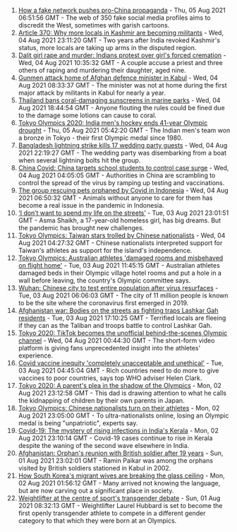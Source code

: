 1. [How a fake network pushes pro-China propaganda](https://www.bbc.co.uk/news/world-asia-china-58062630) - Thu, 05 Aug 2021 06:51:56 GMT - The web of 350 fake social media profiles aims to discredit the West, sometimes with garish cartoons.
2. [Article 370: Why more locals in Kashmir are becoming militants](https://www.bbc.co.uk/news/world-asia-india-58025062) - Wed, 04 Aug 2021 23:11:20 GMT - Two years after India revoked Kashmir's status, more locals are taking up arms in the disputed region.
3. [Dalit girl rape and murder: Indians protest over girl's forced cremation](https://www.bbc.co.uk/news/world-asia-india-58083052) - Wed, 04 Aug 2021 10:35:32 GMT - A couple accuse a priest and three others of raping and murdering their daughter, aged nine.
4. [Gunmen attack home of Afghan defence minister in Kabul](https://www.bbc.co.uk/news/world-asia-58081253) - Wed, 04 Aug 2021 08:33:37 GMT - The minister was not at home during the first major attack by militants in Kabul for nearly a year.
5. [Thailand bans coral-damaging sunscreens in marine parks](https://www.bbc.co.uk/news/world-asia-58092472) - Wed, 04 Aug 2021 18:44:54 GMT - Anyone flouting the rules could be fined due to the damage some lotions can cause to coral.
6. [Tokyo Olympics 2020: India men's hockey ends 41-year Olympic drought](https://www.bbc.co.uk/news/world-asia-india-58067121) - Thu, 05 Aug 2021 05:42:20 GMT - The Indian men's team won a bronze in Tokyo - their first Olympic medal since 1980.
7. [Bangladesh lightning strike kills 17 wedding party guests](https://www.bbc.co.uk/news/world-asia-58094680) - Wed, 04 Aug 2021 22:19:27 GMT - The wedding party was disembarking from a boat when several lightning bolts hit the group.
8. [China Covid: China targets school students to control case surge](https://www.bbc.co.uk/news/world-asia-china-58052902) - Wed, 04 Aug 2021 04:05:05 GMT - Authorities in China are scrambling to control the spread of the virus by ramping up testing and vaccinations.
9. [The group rescuing pets orphaned by Covid in Indonesia](https://www.bbc.co.uk/news/world-asia-58082216) - Wed, 04 Aug 2021 06:50:32 GMT - Animals without anyone to care for them has become a real issue in the pandemic in Indonesia.
10. [‘I don’t want to spend my life on the streets’](https://www.bbc.co.uk/news/world-asia-india-58025055) - Tue, 03 Aug 2021 23:01:51 GMT - Asma Shaikh, a 17-year-old homeless girl, has big dreams. But the pandemic has brought new challenges.
11. [Tokyo Olympics: Taiwan stars trolled by Chinese nationalists](https://www.bbc.co.uk/news/world-asia-china-58082265) - Wed, 04 Aug 2021 04:27:32 GMT - Chinese nationalists interpreted support for Taiwan's athletes as support for the island's independence.
12. [Tokyo Olympics: Australian athletes 'damaged rooms and misbehaved on flight home'](https://www.bbc.co.uk/sport/olympics/58072039) - Tue, 03 Aug 2021 11:45:15 GMT - Australian athletes damaged beds in their Olympic village hotel rooms and put a hole in a wall before leaving, the country's Olympic committee says.
13. [Wuhan: Chinese city to test entire population after virus resurfaces](https://www.bbc.co.uk/news/world-asia-china-58066744) - Tue, 03 Aug 2021 06:06:03 GMT - The city of 11 million people is known to be the site where the coronavirus first emerged in 2019.
14. [Afghanistan war: Bodies on the streets as fighting traps Lashkar Gah residents](https://www.bbc.co.uk/news/world-asia-58074525) - Tue, 03 Aug 2021 17:10:25 GMT - Terrified locals are fleeing if they can as the Taliban and troops battle to control Lashkar Gah.
15. [Tokyo 2020: TikTok becomes the unofficial behind-the-scenes Olympic channel](https://www.bbc.co.uk/news/world-australia-58053519) - Wed, 04 Aug 2021 00:44:30 GMT - The short-form video platform is giving fans unprecedented insight into the athletes' experience.
16. [Covid vaccine inequity 'completely unacceptable and unethical'](https://www.bbc.co.uk/news/world-asia-58067686) - Tue, 03 Aug 2021 04:45:04 GMT - Rich countries need to do more to give vaccines to poor countries, says top WHO adviser Helen Clark.
17. [Tokyo 2020: A parent's plea in the shadow of the Olympics](https://www.bbc.co.uk/news/world-asia-58057432) - Mon, 02 Aug 2021 23:12:58 GMT - This dad is drawing attention to what he calls the kidnapping of children by their own parents in Japan.
18. [Tokyo Olympics: Chinese nationalists turn on their athletes](https://www.bbc.co.uk/news/world-asia-china-58024068) - Mon, 02 Aug 2021 23:05:00 GMT - To ultra-nationalists online, losing an Olympic medal is being "unpatriotic", experts say.
19. [Covid-19: The mystery of rising infections in India's Kerala](https://www.bbc.co.uk/news/world-asia-india-58054124) - Mon, 02 Aug 2021 23:10:14 GMT - Covid-19 cases continue to rise in Kerala despite the waning of the second wave elsewhere in India.
20. [Afghanistan: Orphan's reunion with British soldier after 19 years](https://www.bbc.co.uk/news/world-asia-58028234) - Sun, 01 Aug 2021 23:02:01 GMT - Ramin Paikar was among the orphans visited by British soldiers stationed in Kabul in 2002.
21. [How South Korea's migrant wives are breaking the glass ceiling](https://www.bbc.co.uk/news/world-asia-57716704) - Mon, 02 Aug 2021 01:56:12 GMT - Many arrived not knowing the language, but are now carving out a significant place in society.
22. [Weightlifter at the centre of sport's transgender debate](https://www.bbc.co.uk/sport/olympics/57989022) - Sun, 01 Aug 2021 08:32:13 GMT - Weightlifter Laurel Hubbard is set to become the first openly transgender athlete to compete in a different gender category to that which they were born at an Olympics.

